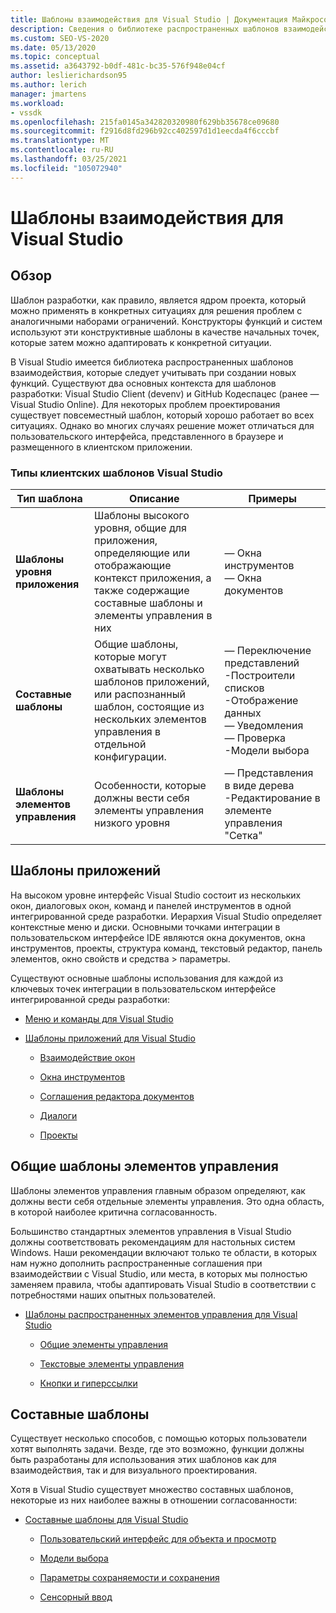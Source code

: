 ```yaml
---
title: Шаблоны взаимодействия для Visual Studio | Документация Майкрософт
description: Сведения о библиотеке распространенных шаблонов взаимодействия, которые можно использовать при создании новых функций для Visual Studio.
ms.custom: SEO-VS-2020
ms.date: 05/13/2020
ms.topic: conceptual
ms.assetid: a3643792-b0df-481c-bc35-576f948e04cf
author: leslierichardson95
ms.author: lerich
manager: jmartens
ms.workload:
- vssdk
ms.openlocfilehash: 215fa0145a342820320980f629bb35678ce09680
ms.sourcegitcommit: f2916d8fd296b92cc402597d1d1eecda4f6cccbf
ms.translationtype: MT
ms.contentlocale: ru-RU
ms.lasthandoff: 03/25/2021
ms.locfileid: "105072940"
---
```

# <a name="interaction-patterns-for-visual-studio"></a>Шаблоны взаимодействия для Visual Studio
## <a name="overview"></a>Обзор
 Шаблон разработки, как правило, является ядром проекта, который можно применять в конкретных ситуациях для решения проблем с аналогичными наборами ограничений. Конструкторы функций и систем используют эти конструктивные шаблоны в качестве начальных точек, которые затем можно адаптировать к конкретной ситуации.

 В Visual Studio имеется библиотека распространенных шаблонов взаимодействия, которые следует учитывать при создании новых функций. Существуют два основных контекста для шаблонов разработки: Visual Studio Client (devenv) и GitHub Кодеспацес (ранее — Visual Studio Online). Для некоторых проблем проектирования существует повсеместный шаблон, который хорошо работает во всех ситуациях. Однако во многих случаях решение может отличаться для пользовательского интерфейса, представленного в браузере и размещенного в клиентском приложении.

### <a name="visual-studio-client-pattern-types"></a>Типы клиентских шаблонов Visual Studio

|Тип шаблона|Описание|Примеры|
|------------------|-----------------|--------------|
|**Шаблоны уровня приложения**|Шаблоны высокого уровня, общие для приложения, определяющие или отображающие контекст приложения, а также содержащие составные шаблоны и элементы управления в них|— Окна инструментов<br />— Окна документов|
|**Составные шаблоны**|Общие шаблоны, которые могут охватывать несколько шаблонов приложений, или распознанный шаблон, состоящие из нескольких элементов управления в отдельной конфигурации.|— Переключение представлений<br />-Построители списков<br />-Отображение данных<br />— Уведомления<br />— Проверка<br />-Модели выбора|
|**Шаблоны элементов управления**|Особенности, которые должны вести себя элементы управления низкого уровня|— Представления в виде дерева<br />-Редактирование в элементе управления "Сетка"|

## <a name="application-patterns"></a>Шаблоны приложений
 На высоком уровне интерфейс Visual Studio состоит из нескольких окон, диалоговых окон, команд и панелей инструментов в одной интегрированной среде разработки. Иерархия Visual Studio определяет контекстные меню и диски. Основными точками интеграции в пользовательском интерфейсе IDE являются окна документов, окна инструментов, проекты, структура команд, текстовый редактор, панель элементов, окно свойств и средства > параметры.

 Существуют основные шаблоны использования для каждой из ключевых точек интеграции в пользовательском интерфейсе интегрированной среды разработки:

- [Меню и команды для Visual Studio](../../extensibility/ux-guidelines/menus-and-commands-for-visual-studio.md)

- [Шаблоны приложений для Visual Studio](../../extensibility/ux-guidelines/application-patterns-for-visual-studio.md)

  - [Взаимодействие окон](../../extensibility/ux-guidelines/application-patterns-for-visual-studio.md#BKMK_WindowInteractions)

  - [Окна инструментов](../../extensibility/ux-guidelines/application-patterns-for-visual-studio.md#BKMK_ToolWindows)

  - [Соглашения редактора документов](../../extensibility/ux-guidelines/application-patterns-for-visual-studio.md#BKMK_DocumentEditorConventions)

  - [Диалоги](../../extensibility/ux-guidelines/application-patterns-for-visual-studio.md#BKMK_Dialogs)

  - [Проекты](../../extensibility/ux-guidelines/application-patterns-for-visual-studio.md#BKMK_Projects)

## <a name="common-control-patterns"></a>Общие шаблоны элементов управления
 Шаблоны элементов управления главным образом определяют, как должны вести себя отдельные элементы управления. Это одна область, в которой наиболее критична согласованность.

 Большинство стандартных элементов управления в Visual Studio должны соответствовать рекомендациям для настольных систем Windows. Наши рекомендации включают только те области, в которых нам нужно дополнить распространенные соглашения при взаимодействии с Visual Studio, или места, в которых мы полностью заменяем правила, чтобы адаптировать Visual Studio в соответствии с потребностями наших опытных пользователей.

- [Шаблоны распространенных элементов управления для Visual Studio](../../extensibility/ux-guidelines/common-control-patterns-for-visual-studio.md)

  - [Общие элементы управления](../../extensibility/ux-guidelines/common-control-patterns-for-visual-studio.md#BKMK_CommonControls)

  - [Текстовые элементы управления](../../extensibility/ux-guidelines/common-control-patterns-for-visual-studio.md#BKMK_TextControls)

  - [Кнопки и гиперссылки](../../extensibility/ux-guidelines/common-control-patterns-for-visual-studio.md#BKMK_ButtonsAndHyperlinks)

## <a name="composite-patterns"></a>Составные шаблоны
 Существует несколько способов, с помощью которых пользователи хотят выполнять задачи. Везде, где это возможно, функции должны быть разработаны для использования этих шаблонов как для взаимодействия, так и для визуального проектирования.

 Хотя в Visual Studio существует множество составных шаблонов, некоторые из них наиболее важны в отношении согласованности:

- [Составные шаблоны для Visual Studio](../../extensibility/ux-guidelines/composite-patterns-for-visual-studio.md)

  - [Пользовательский интерфейс для объекта и просмотр](../../extensibility/ux-guidelines/composite-patterns-for-visual-studio.md#BKMK_OnObjectUI)

  - [Модели выбора](../../extensibility/ux-guidelines/composite-patterns-for-visual-studio.md#BKMK_SelectionModels)

  - [Параметры сохраняемости и сохранения](../../extensibility/ux-guidelines/composite-patterns-for-visual-studio.md#BKMK_PersistenceAndSavingSettings)

  - [Сенсорный ввод](../../extensibility/ux-guidelines/composite-patterns-for-visual-studio.md#BKMK_TouchInput)
